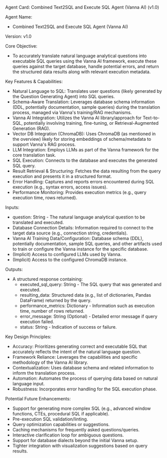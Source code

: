 Agent Card: Combined Text2SQL and Execute SQL Agent (Vanna AI) (v1.0)

Agent Name:
- Combined Text2SQL and Execute SQL Agent (Vanna AI)

Version:
v1.0

Core Objective:
- To accurately translate natural language analytical questions into executable SQL queries using the Vanna AI framework, execute these queries against the target database, handle potential errors, and return the structured data results along with relevant execution metadata.

Key Features & Capabilities:
- Natural Language to SQL: Translates user questions (likely generated by the Question Generating Agent) into SQL queries.
- Schema-Aware Translation: Leverages database schema information (DDL, potentially documentation, sample queries) during the translation process, managed via Vanna's training/RAG mechanisms.
- Vanna AI Integration: Utilizes the Vanna AI library/approach for Text-to-SQL, potentially involving training, fine-tuning, or Retrieval-Augmented Generation (RAG).
- Vector DB Integration (ChromaDB): Uses ChromaDB (as mentioned in the overview) likely for storing embeddings of schema/metadata to support Vanna's RAG process.
- LLM Integration: Employs LLMs as part of the Vanna framework for the core translation task.
- SQL Execution: Connects to the database and executes the generated SQL query.
- Result Retrieval & Structuring: Fetches the data resulting from the query execution and presents it in a structured format.
- Error Handling: Captures and reports errors encountered during SQL execution (e.g., syntax errors, access issues).
- Performance Monitoring: Provides execution metrics (e.g., query execution time, rows returned).

Inputs:
- question: String - The natural language analytical question to be translated and executed.
- Database Connection Details: Information required to connect to the target data source (e.g., connection string, credentials).
- Vanna AI Training Data/Configuration: Database schema (DDL), potentially documentation, sample SQL queries, and other artifacts used to train or configure the Vanna instance for the specific database.
- (Implicit) Access to configured LLMs used by Vanna.
- (Implicit) Access to the configured ChromaDB instance.

Outputs:
- A structured response containing:
    - executed_sql_query: String - The SQL query that was generated and executed.
    - resulting_data: Structured data (e.g., list of dictionaries, Pandas DataFrame) returned by the query.
    - performance_metrics: Dictionary - Information such as execution time, number of rows returned.
    - error_message: String (Optional) - Detailed error message if query execution failed.
    - status: String - Indication of success or failure.

Key Design Principles:
- Accuracy: Prioritizes generating correct and executable SQL that accurately reflects the intent of the natural language question.
- Framework Reliance: Leverages the capabilities and specific methodology of the Vanna AI library.
- Contextualization: Uses database schema and related information to inform the translation process.
- Automation: Automates the process of querying data based on natural language input.
- Robustness: Incorporates error handling for the SQL execution phase.

Potential Future Enhancements:
- Support for generating more complex SQL (e.g., advanced window functions, CTEs, procedural SQL if applicable).
- Pre-execution SQL validation/linting.
- Query optimization capabilities or suggestions.
- Caching mechanisms for frequently asked questions/queries.
- Interactive clarification loop for ambiguous questions.
- Support for database dialects beyond the initial Vanna setup.
- Tighter integration with visualization suggestions based on query results.